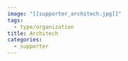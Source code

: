 ```yaml
---
image: "[[supporter_architech.jpg]]"
tags:
  - type/organization
title: Architech
categories:
  - supporter
---
```

